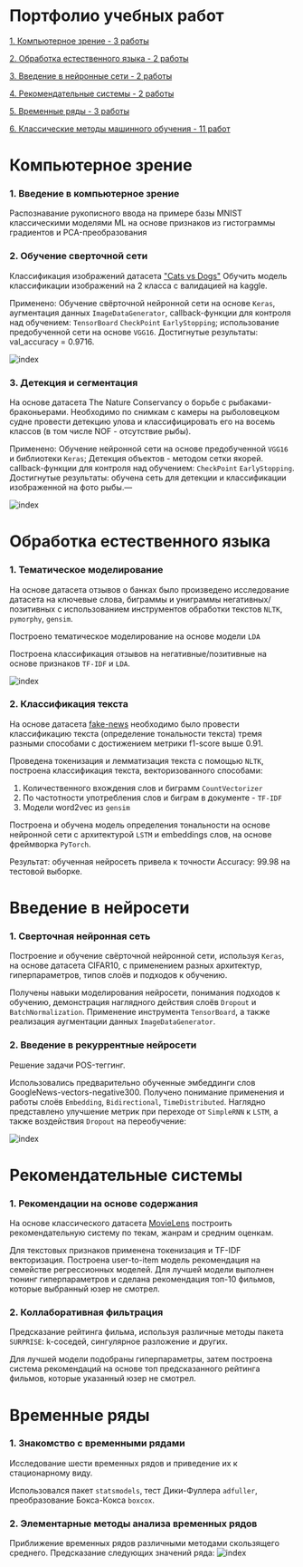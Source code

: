 # Портфолио учебных работ
[1. Компьютерное зрение - 3 работы](https://github.com/IvanKuleshov/Portfolio/tree/main/3.%20Study_projects/6%20CVML%20%D0%9A%D0%BE%D0%BC%D0%BF%D1%8C%D1%8E%D1%82%D0%B5%D1%80%D0%BD%D0%BE%D0%B5%20%D0%B7%D1%80%D0%B5%D0%BD%D0%B8%D0%B5)

[2. Обработка естественного языка - 2 работы](https://github.com/IvanKuleshov/Portfolio/tree/main/3.%20Study_projects/7%20NLP%20%D0%9E%D0%B1%D1%80%D0%B0%D0%B1%D0%BE%D1%82%D0%BA%D0%B0%20%D0%B5%D1%81%D1%82%D0%B5%D1%81%D1%82%D0%B2%D0%B5%D0%BD%D0%BD%D0%BE%D0%B3%D0%BE%20%D1%8F%D0%B7%D1%8B%D0%BA%D0%B0)

[3. Введение в нейронные сети - 2 работы](https://github.com/IvanKuleshov/Portfolio/tree/main/3.%20Study_projects/2%20DSNN)

[4. Рекомендательные системы - 2 работы](https://github.com/IvanKuleshov/Portfolio/tree/main/3.%20Study_projects/3%20RSML%20%D0%A0%D0%B5%D0%BA%D0%BE%D0%BC%D0%B5%D0%BD%D0%B4%D0%B0%D1%82%D0%B5%D0%BB%D1%8C%D0%BD%D1%8B%D0%B5%20%D1%81%D0%B8%D1%81%D1%82%D0%B5%D0%BC%D1%8B)

[5. Временные ряды - 3 работы](https://github.com/IvanKuleshov/Portfolio/tree/main/3.%20Study_projects/4%20TSML%20%D0%92%D1%80%D0%B5%D0%BC%D0%B5%D0%BD%D0%BD%D1%8B%D0%B5%20%D1%80%D1%8F%D0%B4%D1%8B)

[6. Классические методы машинного обучения - 11 работ](https://github.com/IvanKuleshov/Portfolio/tree/main/3.%20Study_projects/1%20ML)

# Компьютерное зрение
### 1. Введение в компьютерное зрение
Распознавание рукописного ввода на примере базы MNIST классическими моделями ML на основе признаков из гистограммы градиентов и PCA-преобразования

### 2. Обучение сверточной сети
Классификация изображений датасета ["Cats vs Dogs"](https://www.kaggle.com/competitions/dogs-vs-cats/data) Обучить модель классификации изображений на 2 класса с валидацией на kaggle.

Применено: Обучение свёрточной нейронной сети на основе `Keras`, аугментация данных `ImageDataGenerator`, callback-функции для контроля над обучением: `TensorBoard` `CheckPoint` `EarlyStopping`; использование предобученной сети на основе `VGG16`.
Достигнутые результаты: val_accuracy = 0.9716.

![index](https://user-images.githubusercontent.com/78194312/197764341-d7548248-47f3-4579-8496-fa2432594a59.jpg)

### 3. Детекция и сегментация
На основе датасета The Nature Conservancy о борьбе с рыбаками-браконьерами. Необходимо по снимкам с камеры на рыболовецком судне провести детекцию улова и классифицировать его на восемь классов (в том числе NOF - отсутствие рыбы).

Применено: Обучение нейронной сети на основе предобученной `VGG16` и библиотеки `Keras`; Детекция объектов - методом сетки якорей. callback-функции для контроля над обучением: `CheckPoint` `EarlyStopping`.
Достигнутые результаты: обучена сеть для детекции и классификации изображенной на фото рыбы.—

![index](https://user-images.githubusercontent.com/78194312/198011135-e4020f84-6076-43a6-9d27-c66ae4e84af4.jpg)

# Обработка естественного языка
### 1. Тематическое моделирование
На основе датасета отзывов о банках было произведено исследование датасета на ключевые слова, биграммы и униграммы негативных/позитивных с использованием инструментов обработки текстов `NLTK`, `pymorphy`, `gensim`.

Построено тематическое моделирование на основе модели `LDA`

Построена классификация отзывов на негативные/позитивные на основе признаков `TF-IDF` и `LDA`.

![index](https://user-images.githubusercontent.com/78194312/198014296-b4f7e6f1-423a-49c5-a447-5b29d293faf2.jpg)

### 2. Классификация текста
На основе датасета [fake-news](https://www.kaggle.com/competitions/fake-news/data) необходимо было провести классификацию текста (определение тональности текста) тремя разными способами с достижением метрики f1-score выше 0.91.

Проведена токенизация и лемматизация текста с помощью `NLTK`, построена классификация текста, векторизованного способами:
1. Количественного вхождения слов и биграмм `CountVectorizer`
2. По частотности употребления слов и биграм в документе - `TF-IDF`
3. Модели word2vec из `gensim`

Построена и обучена модель определения тональности на основе нейронной сети с архитектурой `LSTM` и embeddings слов, на основе фреймворка `PyTorch`.

Результат: обученная нейросеть привела к точности Accuracy: 99.98 на тестовой выборке.

# Введение в нейросети
### 1. Сверточная нейронная сеть
Построение и обучение свёрточной нейронной сети, используя `Keras`, на основе датасета CIFAR10, с применением разных архитектур, гиперпараметров, типов слоёв и подходов к обучению.

Получены навыки моделирования нейросети, понимания подходов к обучению, демонстрация наглядного действия слоёв `Dropout` и `BatchNormalization`. Применение инструмента `TensorBoard`, а также реализация аугментации данных `ImageDataGenerator`.

### 2. Введение в рекуррентные нейросети
Решение задачи POS-теггинг.

Использовались предварительно обученные эмбеддинги слов GoogleNews-vectors-negative300. Получено понимание применения и работы слоёв `Embedding`, `Bidirectional`, `TimeDistributed`. Наглядно представлено улучшение метрик при переходе от `SimpleRNN` к `LSTM`, а также воздействия `Dropout` на переобучение:

![index](https://user-images.githubusercontent.com/78194312/198023313-39d63552-30d3-494d-94f1-8e5f268c2c53.jpg)

# Рекомендательные системы
### 1. Рекомендации на основе содержания
На основе классического датасета [MovieLens](https://grouplens.org/datasets/movielens/latest/) построить рекомендательную систему по текам, жанрам и средним оценкам.

Для текстовых признаков применена токенизация и TF-IDF векторизация. Построена user-to-item модель рекомендация на семействе регрессионных моделей. Для лучшей модели выполнен тюнинг гиперпараметров и сделана рекомендация топ-10 фильмов, которые выбранный юзер не смотрел.

### 2. Коллаборативная фильтрация
Предсказание рейтинга фильма, используя различные методы пакета `SURPRISE`: k-соседей, сингулярное разложение и других. 

Для лучшей модели подобраны гиперпараметры, затем построена система рекомендаций на основе топ предсказанного рейтинга фильмов, которые указанный юзер не смотрел.

# Временные ряды
### 1. Знакомство с временными рядами
Исследование шести временных рядов и приведение их к стационарному виду.

Использовался пакет `statsmodels`, тест Дики-Фуллера `adfuller`, преобразование Бокса-Кокса `boxcox`.

### 2. Элементарные методы анализа временных рядов
Приближение временных рядов различными методами скользящего среднего. Предсказание следующих значений ряда:
![index](https://user-images.githubusercontent.com/78194312/198028052-79e7a294-0f4c-4548-8055-225aeea05e66.jpg)
